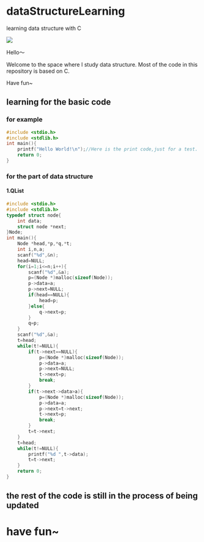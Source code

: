 # dataStructureLearning

learning data structure with C

![](https://img.shields.io/badge/DataStructure-C%2FC%2B%2B-yellowgreen?style=for-the-badge&logo=appveyor)

Hello～

Welcome to the space where I study data structure. Most of the code in this repository is based on C.

Have fun~

## learning for the basic code

### for example

```c
#include <stdio.h>
#include <stdlib.h>
int main(){
    printf("Hello World!\n");//Here is the print code,just for a test.
    return 0;
}
```

### for the part of data structure

#### 1.QList

```c
#include <stdio.h>
#include <stdlib.h>
typedef struct node{
    int data;
    struct node *next;
}Node;
int main(){
    Node *head,*p,*q,*t;
    int i,n,a;
    scanf("%d",&n);
    head=NULL;
    for(i=1;i<=n;i++){
        scanf("%d",&a);
        p=(Node *)malloc(sizeof(Node));
        p->data=a;
        p->next=NULL;
        if(head==NULL){
            head=p;
        }else{
            q->next=p;
        }
        q=p;
    }
    scanf("%d",&a);
    t=head;
    while(t!=NULL){
        if(t->next==NULL){
            p=(Node *)malloc(sizeof(Node));
            p->data=a;
            p->next=NULL;
            t->next=p;
            break;
        }
        if(t->next->data>a){
            p=(Node *)malloc(sizeof(Node));
            p->data=a;
            p->next=t->next;
            t->next=p;
            break;
        }
        t=t->next;
    }
    t=head;
    while(t!=NULL){
        printf("%d ",t->data);
        t=t->next;
    }
    return 0;
}
```
## the rest of the code is still in the process of being updated

# have fun~